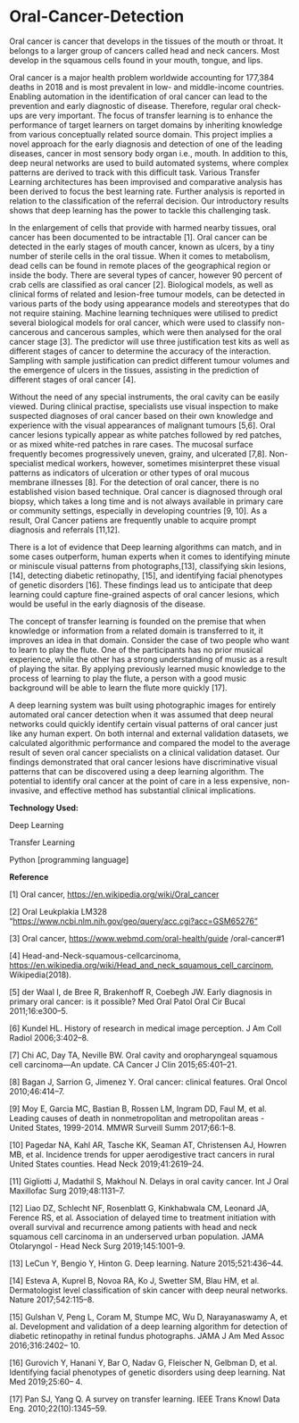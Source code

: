 # Oral-Cancer-Detection

Oral cancer is cancer that develops in the tissues of the mouth or throat. It belongs to a larger group of cancers called head and neck cancers. Most develop in the squamous cells found in your mouth, tongue, and lips.

Oral cancer is a major health problem worldwide accounting for 177,384 deaths in 2018 and is most prevalent in low- and middle-income countries. Enabling automation in the identification of oral cancer can lead to the prevention and early diagnostic of disease. Therefore, regular oral check-ups are very important. The focus of transfer learning is to enhance the performance of target learners on target domains by inheriting knowledge from various conceptually related source domain. This project implies a novel approach for the early diagnosis and detection of one of the leading diseases, cancer in most sensory body organ i.e., mouth. In addition to this, deep neural networks are used to build automated systems, where complex patterns are derived to track with this difficult task. Various Transfer Learning architectures has been improvised and comparative analysis has been derived to focus the best learning rate. Further analysis is reported in relation to the classification of the referral decision. Our introductory results shows that deep learning has the power to tackle this challenging task. 

In the enlargement of cells that provide with harmed nearby tissues, oral cancer has been documented to be intractable [1]. Oral cancer can be detected in the early stages of mouth cancer, known as ulcers, by a tiny number of sterile cells in the oral tissue. When it comes to metabolism, dead cells can be found in remote places of the geographical region or inside the body. There are several types of cancer, however 90 percent of crab cells are classified as oral cancer [2]. Biological models, as well as clinical forms of related and lesion-free tumour models, can be detected in various parts of the body using appearance models and stereotypes that do not require staining. Machine learning techniques were utilised to predict several biological models for oral cancer, which were used to classify non-cancerous and cancerous samples, which were then analysed for the oral cancer stage [3]. The predictor will use three justification test kits as well as different stages of cancer to determine the accuracy of the interaction. Sampling with sample justification can predict different tumour volumes and the emergence of ulcers in the tissues, assisting in the prediction of different stages of oral cancer 
[4]. 

Without the need of any special instruments, the oral cavity can be easily viewed. During clinical practise, specialists use visual inspection to make suspected diagnoses of oral cancer based on their own knowledge and experience with the visual appearances of malignant tumours [5,6]. Oral cancer lesions typically appear as white patches followed by red patches, or as mixed white-red patches in rare cases. The mucosal surface frequently becomes progressively uneven, grainy, and ulcerated [7,8]. Non-specialist medical workers, however, sometimes misinterpret these visual patterns as indicators of ulceration or other types of oral mucous membrane illnesses [8]. For the detection of oral cancer, there is no established vision based technique. Oral cancer is diagnosed through oral biopsy, which takes a long time and is not always available in primary care or community settings, especially in developing countries [9, 10]. As a result, Oral Cancer patiens are frequently unable to acquire prompt diagnosis and referrals [11,12]. 

There is a lot of evidence that Deep learning algorithms can match, and in some cases outperform, human experts when it comes to identifying minute or miniscule visual patterns 
from photographs,[13], classifying skin lesions, [14], detecting diabetic retinopathy, [15], and identifying facial phenotypes of genetic disorders [16]. These findings lead us to anticipate that deep learning could capture fine-grained aspects of oral cancer lesions, which would be useful in the early diagnosis of the disease. 

The concept of transfer learning is founded on the premise that when knowledge or information from a related domain is transferred to it, it improves an idea in that domain. Consider the case of two people who want to learn to play the flute. One of the participants has no prior musical experience, while the other has a strong understanding of music as a result of playing the sitar. By applying previously learned music knowledge to the process of learning to play the flute, a person with a good music background will be able to learn the flute more quickly [17]. 


A deep learning system was built using photographic images for entirely automated oral cancer detection when it was assumed that deep neural networks could quickly identify 
certain visual patterns of oral cancer just like any human expert. On both internal and external validation datasets, we calculated algorithmic performance and compared the model to the average result of seven oral cancer specialists on a clinical validation dataset. Our findings demonstrated that oral cancer lesions have discriminative visual patterns that can be discovered using a deep learning algorithm. The potential to identify oral cancer at the point of care in a less expensive, non-invasive, and effective method has substantial clinical implications. 


**Technology Used:**

Deep Learning

Transfer Learning

Python [programming language]

**Reference**

[1] Oral cancer, https://en.wikipedia.org/wiki/Oral_cancer 

[2] Oral Leukplakia LM328 “https://www.ncbi.nlm.nih.gov/geo/query/acc.cgi?acc=GSM65276” 

[3] Oral cancer, https://www.webmd.com/oral-health/guide /oral-cancer#1

[4] Head-and-Neck-squamous-cellcarcinoma, https://en.wikipedia.org/wiki/Head_and_neck_squamous_cell_carcinom, Wikipedia(2018).

[5] der Waal I, de Bree R, Brakenhoff R, Coebegh JW. Early diagnosis in primary oral cancer: is it possible? Med Oral Patol Oral Cir Bucal 2011;16:e300–5. 

[6] Kundel HL. History of research in medical image perception. J Am Coll Radiol 2006;3:402–8. 

[7] Chi AC, Day TA, Neville BW. Oral cavity and oropharyngeal squamous cell carcinoma—An update. CA Cancer J Clin 2015;65:401–21. 

[8] Bagan J, Sarrion G, Jimenez Y. Oral cancer: clinical features. Oral Oncol 2010;46:414–7. 

[9] Moy E, Garcia MC, Bastian B, Rossen LM, Ingram DD, Faul M, et al. Leading causes of death in nonmetropolitan and metropolitan areas - United States, 1999-2014. MMWR Surveill Summ 2017;66:1–8. 

[10] Pagedar NA, Kahl AR, Tasche KK, Seaman AT, Christensen AJ, Howren MB, et al. Incidence trends for upper aerodigestive tract cancers in rural United States counties. Head Neck 2019;41:2619–24.

[11] Gigliotti J, Madathil S, Makhoul N. Delays in oral cavity cancer. Int J Oral Maxillofac Surg 2019;48:1131–7. 

[12] Liao DZ, Schlecht NF, Rosenblatt G, Kinkhabwala CM, Leonard JA, Ference RS, et al. Association of delayed time to treatment initiation with overall survival and recurrence among patients with head and neck squamous cell carcinoma in an underserved urban population. JAMA Otolaryngol - Head Neck Surg 2019;145:1001–9. 

[13] LeCun Y, Bengio Y, Hinton G. Deep learning. Nature 2015;521:436–44. 

[14] Esteva A, Kuprel B, Novoa RA, Ko J, Swetter SM, Blau HM, et al. Dermatologist level classification of skin cancer with deep neural networks. Nature 2017;542:115–8.

[15] Gulshan V, Peng L, Coram M, Stumpe MC, Wu D, Narayanaswamy A, et al. Development and validation of a deep learning algorithm for detection of diabetic retinopathy in retinal fundus photographs. JAMA J Am Med Assoc 2016;316:2402– 10. 

[16] Gurovich Y, Hanani Y, Bar O, Nadav G, Fleischer N, Gelbman D, et al. Identifying facial phenotypes of genetic disorders using deep learning. Nat Med 2019;25:60– 4. 

[17] Pan SJ, Yang Q. A survey on transfer learning. IEEE Trans Knowl Data Eng. 2010;22(10):1345–59.
